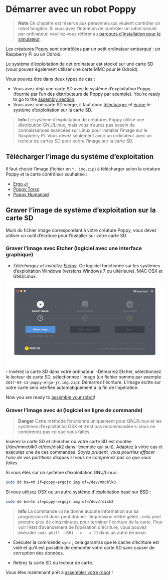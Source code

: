 # Démarrer avec un robot Poppy

> **Note** Ce chapitre est réservé aux personnes qui veulent contrôler un robot tangible. Si vous avez l’intention de contrôler un robot simulé par ordinateur, veuillez vous référer au [parcours d’installation pour le simulateur](README.md#you-want-to-try-poppy-robots-in-a-simulator-or-in-a-web-viewer).

Les créatures Poppy sont contrôlées par un petit ordinateur embarqué : un Raspberry Pi ou un Odroid.

Le système d’exploitation de cet ordinateur est stocké sur une carte SD (vous pouvez également utiliser une carte MMC pour le Odroid).

Vous pouvez être dans deux types de cas :

- Vous avez déjà une carte SD avec le système d’exploitation Poppy (fournie par l’un des distributeurs de Poppy par exemple). You're ready to go to the [assembly section](../assembly-guides/ergo-jr/README.md).
- Vous avez une carte SD vierge, il faut donc [télécharger](#download-the-image-of-the-operating-system) et [écrire](#write-the-operating-system-image-to-the-sd-card) le système d’exploitation sur la carte SD.

> **Info** Le système d’exploitation de créatures Poppy utilise une distribution GNU/Linux, mais vous n’aurez pas besoin de connaissances avancées sur Linux pour installer l’image sur le Raspberry Pi. Vous devez seulement avoir un ordinateur avec un lecteur de cartes SD pour écrire l’image sur la carte SD.

## Télécharger l’image du système d’exploitation

Il faut choisir l’image (fichier en `*. img.zip`) à télécharger selon la créature Poppy et la carte contrôleur souhaitée :

- [Ergo Jr](https://github.com/poppy-project/poppy-ergo-jr/releases/)
- [Poppy Torso](https://github.com/poppy-project/poppy-torso/releases)
- [Poppy Humanoid](https://github.com/poppy-project/poppy-humanoid/releases/)

## Graver l’image de système d’exploitation sur la carte SD

Muni du fichier image correspondant à votre créature Poppy, vous devez utiliser un outil d’écriture pour l'installer sur votre carte SD.

### Graver l’image avec Etcher (logiciel avec une interface graphique)

- *Téléchargez et installez [Etcher](http://etcher.io/).* Ce logiciel fonctionne sur les systèmes d’exploitation Windows (versions Windows 7 ou ultérieure), MAC OSX et GNU/Linux.

![Etcher](img/etcher.gif) - Insérez la carte SD dans votre ordinateur. -Démarrez Etcher, sélectionnez le lecteur de carte SD, sélectionnez l’image (un fichier nommé par exemple `2017-04-13-poppy-ergo-jr.img.zip`). Démarrez l'écriture. L’image écrite sur votre carte sera vérifiée automatiquement à la fin de l'opération.

Now you are ready to [assemble your robot](../assembly-guides/ergo-jr/README.md)!

### Graver l’image avec `dd` (logiciel en ligne de commande)

> **Danger** Cette méthode fonctionne uniquement pour GNU/Linux et les systèmes d’exploitation OSX et n’est pas recommandée si vous ne comprenez pas ce que vous faites.

Insérez la carte SD et chercher où votre carte SD est montée (/dev/mmcblk0 et/dev/disk2 dans l’exemple qui suit). Adaptez à votre cas et exécutez une de ces commandes. *Soyez prudent, vous pourriez effacer l’une de vos partitions disques si vous ne comprenez pas ce que vous faites*.

Si vous êtes sur un système d’exploitation GNU/Linux :

```bash
sudo dd bs=4M if=poppy-ergojr.img of=/dev/mmcblk0
```

Si vous utilisez OSX ou un autre système d'exploitation basé sur BSD :

```bash
sudo dd bs=4m if=poppy-ergojr.img of=/dev/rdisk2
```

> **Info** La commande `dd` ne donne aucune information sur sa progression et donc peut donner l'impression d’être gelée ; cela peut prendre plus de cinq minutes pour terminer l'écriture de la carte. Pour voir l’état d’avancement de l’opération d'écriture, vous pouvez exécuter `sudo pkill -USR1 - n - x JJ` dans un autre terminal.

- Exécuter la commande `sync` ; cela garantira que le cache d’écriture est vidé et qu’il est possible de démonter votre carte SD sans causer de corruption des données.

- Retirez la carte SD du lecteur de carte.

Vous êtes maintenant prêt à [assembler votre robot](../assembly-guides/ergo-jr.md) !